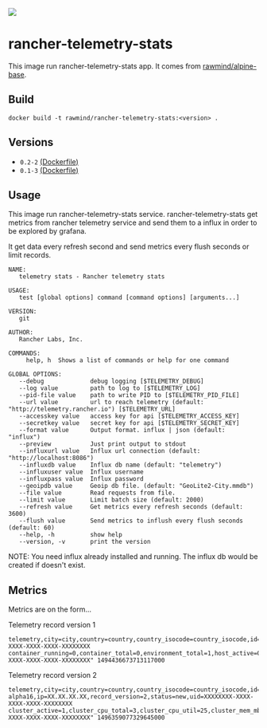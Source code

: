 [![](https://images.microbadger.com/badges/image/rawmind/rancher-telemetry-stats.svg)](https://microbadger.com/images/rawmind/rancher-telemetry-stats "Get your own image badge on microbadger.com")

rancher-telemetry-stats
=====================

This image run rancher-telemetry-stats app. It comes from [rawmind/alpine-base][alpine-base].

## Build

```
docker build -t rawmind/rancher-telemetry-stats:<version> .
```

## Versions

- `0.2-2` [(Dockerfile)](https://github.com/rawmind0/rancher-telemetry-stats/blob/0.2-2/Dockerfile)
- `0.1-3` [(Dockerfile)](https://github.com/rawmind0/rancher-telemetry-stats/blob/0.1-3/Dockerfile)


## Usage

This image run rancher-telemetry-stats service. rancher-telemetry-stats get metrics from rancher telemetry service and send them to a influx in order to be explored by grafana. 

It get data every refresh second and send metrics every flush seconds or limit records. 

```
NAME:
   telemetry stats - Rancher telemetry stats

USAGE:
   test [global options] command [command options] [arguments...]

VERSION:
   git

AUTHOR:
   Rancher Labs, Inc.

COMMANDS:
     help, h  Shows a list of commands or help for one command

GLOBAL OPTIONS:
   --debug             debug logging [$TELEMETRY_DEBUG]
   --log value         path to log to [$TELEMETRY_LOG]
   --pid-file value    path to write PID to [$TELEMETRY_PID_FILE]
   --url value         url to reach telemetry (default: "http://telemetry.rancher.io") [$TELEMETRY_URL]
   --accesskey value   access key for api [$TELEMETRY_ACCESS_KEY]
   --secretkey value   secret key for api [$TELEMETRY_SECRET_KEY]
   --format value      Output format. influx | json (default: "influx")
   --preview           Just print output to stdout
   --influxurl value   Influx url connection (default: "http://localhost:8086")
   --influxdb value    Influx db name (default: "telemetry")
   --influxuser value  Influx username
   --influxpass value  Influx password
   --geoipdb value     Geoip db file. (default: "GeoLite2-City.mmdb")
   --file value        Read requests from file.
   --limit value       Limit batch size (default: 2000)
   --refresh value     Get metrics every refresh seconds (default: 3600)
   --flush value       Send metrics to inflush every flush seconds (default: 60)
   --help, -h          show help
   --version, -v       print the version
```

NOTE: You need influx already installed and running. The influx db would be created if doesn't exist.

## Metrics

Metrics are on the form...

Telemetry record version 1
```
telemetry,city=city,country=country,country_isocode=country_isocode,id=XXXX,install_image=rancher/server,install_version=v1.6.0,uid=XXXXXXXX-XXXX-XXXX-XXXX-XXXXXXXX container_running=0,container_total=0,environment_total=1,host_active=0,host_cpu_cores_total=0,host_mem_mb_total=0,ip="XX.XX.XX.XX",orch_cattle=1,orch_kubernetes=0,orch_mesos=0,orch_swarm=0,orch_windows=0,service_active=0,service_total=5,stack_active=4,stack_total=4,stack_from_catalog=4,uid="XXXXXXXX-XXXX-XXXX-XXXX-XXXXXXXX" 1494436673713117000
```

Telemetry record version 2
```
telemetry,city=city,country=country,country_isocode=country_isocode,id=XXXX,install_image=rancher/server,install_version=v2.0.0-alpha16,ip=XX.XX.XX.XX,record_version=2,status=new,uid=XXXXXXXX-XXXX-XXXX-XXXX-XXXXXXXX cluster_active=1,cluster_cpu_total=3,cluster_cpu_util=25,cluster_mem_mb_total=2676,cluster_mem_util=12,cluster_namespace_from_catalog=1,cluster_namespace_total=5,cluster_total=1,ip="XX.XX.XX.XX",node_active=3,node_from_template=3,node_mem_mb_total=2676,node_mem_util=12,node_role_controlplane=1,node_role_etcd=1,node_role_worker=2,node_total=3,project_namespace_from_catalog=1,project_namespace_total=2,project_pod_total=2,project_total=1,project_workload_total=1,uid="XXXXXXXX-XXXX-XXXX-XXXX-XXXXXXXX" 1496359077329645000
```

[alpine-base]: https://github.com/rawmind0/alpine-base
